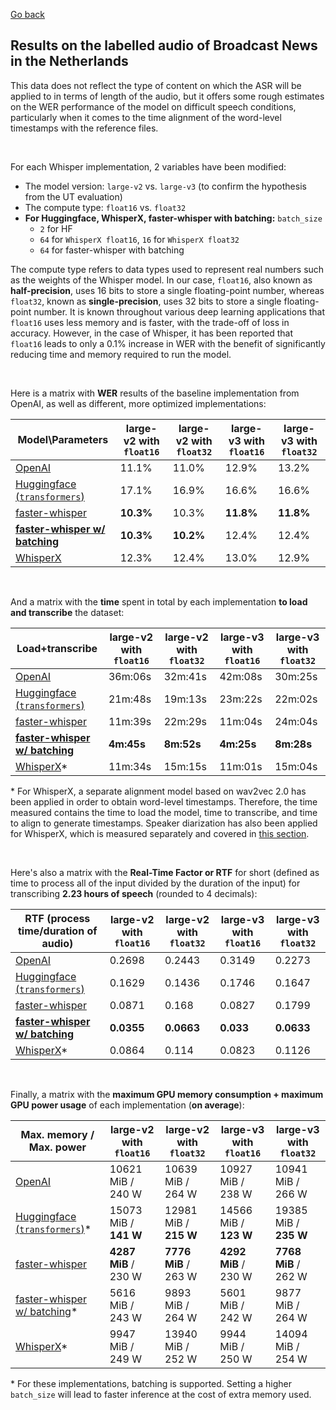[Go back](./intro_bn_nl.md)

<h2>Results on the labelled audio of Broadcast News in the Netherlands</h2>

This data does not reflect the type of content on which the ASR will be applied to in terms of length of the audio, but it offers some rough estimates on the WER performance of the model on difficult speech conditions, particularly when it comes to the time alignment of the word-level timestamps with the reference files.

<br>

For each Whisper implementation, 2 variables have been modified:
- The model version: `large-v2` vs. `large-v3` (to confirm the hypothesis from the UT evaluation)
- The compute type: `float16` vs. `float32`
- **For Huggingface, WhisperX, faster-whisper with batching:** `batch_size`
    - `2` for HF
    - `64` for `WhisperX float16`, `16` for `WhisperX float32`
    - `64` for faster-whisper with batching

The compute type refers to data types used to represent real numbers such as the weights of the Whisper model. In our case, `float16`, also known as **half-precision**, uses 16 bits to store a single floating-point number, whereas `float32`, known as **single-precision**, uses 32 bits to store a single floating-point number. It is known throughout various deep learning applications that `float16` uses less memory and is faster, with the trade-off of loss in accuracy. However, in the case of Whisper, it has been reported that `float16` leads to only a 0.1% increase in WER with the benefit of significantly reducing time and memory required to run the model.

<br>

Here is a matrix with **WER** results of the baseline implementation from OpenAI, as well as different, more optimized implementations:

|Model\Parameters|large-v2 with `float16`|large-v2 with `float32`|large-v3 with `float16`|large-v3 with `float32`|
|---|---|---|---|---|
|[OpenAI](https://github.com/openai/whisper)|11.1%|11.0%|12.9%|13.2%|
|[Huggingface (`transformers`)](https://huggingface.co/openai/whisper-large-v2#long-form-transcription)|17.1%|16.9%|16.6%|16.6%|
|[faster-whisper](https://github.com/SYSTRAN/faster-whisper/)|**10.3%**|10.3%|**11.8%**|**11.8%**|
|**[faster-whisper w/ batching](https://github.com/SYSTRAN/faster-whisper/pull/856)**|**10.3%**|**10.2%**|12.4%|12.4%|
|[WhisperX](https://github.com/m-bain/whisperX/)|12.3%|12.4%|13.0%|12.9%|

<br>

And a matrix with the **time** spent in total by each implementation **to load and transcribe** the dataset:

|Load+transcribe|large-v2 with `float16`|large-v2 with `float32`|large-v3 with `float16`|large-v3 with `float32`|
|---|---|---|---|---|
|[OpenAI](https://github.com/openai/whisper)|36m:06s|32m:41s|42m:08s|30m:25s|
|[Huggingface (`transformers`)](https://huggingface.co/openai/whisper-large-v2#long-form-transcription)|21m:48s|19m:13s|23m:22s|22m:02s|
|[faster-whisper](https://github.com/SYSTRAN/faster-whisper/)|11m:39s|22m:29s|11m:04s|24m:04s|
|**[faster-whisper w/ batching](https://github.com/SYSTRAN/faster-whisper/pull/856)**|**4m:45s**|**8m:52s**|**4m:25s**|**8m:28s**|
|[WhisperX](https://github.com/m-bain/whisperX/)\*|11m:34s|15m:15s|11m:01s|15m:04s|

\* For WhisperX, a separate alignment model based on wav2vec 2.0 has been applied in order to obtain word-level timestamps. Therefore, the time measured contains the time to load the model, time to transcribe, and time to align to generate timestamps. Speaker diarization has also been applied for WhisperX, which is measured separately and covered in [this section](./whisperx.md).

<br>

Here's also a matrix with the **Real-Time Factor or RTF** for short (defined as time to process all of the input divided by the duration of the input) for transcribing **2.23 hours of speech** (rounded to 4 decimals):

|RTF (process time/duration of audio)|large-v2 with `float16`|large-v2 with `float32`|large-v3 with `float16`|large-v3 with `float32`|
|---|---|---|---|---|
|[OpenAI](https://github.com/openai/whisper)|0.2698|0.2443|0.3149|0.2273|
|[Huggingface (`transformers`)](https://huggingface.co/openai/whisper-large-v2#long-form-transcription)|0.1629|0.1436|0.1746|0.1647|
|[faster-whisper](https://github.com/SYSTRAN/faster-whisper/)|0.0871|0.168|0.0827|0.1799|
|**[faster-whisper w/ batching](https://github.com/SYSTRAN/faster-whisper/pull/856)**|**0.0355**|**0.0663**|**0.033**|**0.0633**|
|[WhisperX](https://github.com/m-bain/whisperX/)\*|0.0864|0.114|0.0823|0.1126|

<br>

Finally, a matrix with the **maximum GPU memory consumption + maximum GPU power usage** of each implementation (**on average**):

|Max. memory / Max. power|large-v2 with `float16`|large-v2 with `float32`|large-v3 with `float16`|large-v3 with `float32`|
|---|---|---|---|---|
|[OpenAI](https://github.com/openai/whisper)|10621 MiB / 240 W|10639 MiB / 264 W|10927 MiB / 238 W|10941 MiB / 266 W|
|[Huggingface (`transformers`)](https://huggingface.co/openai/whisper-large-v2#long-form-transcription)*|15073 MiB / **141 W**|12981 MiB / **215 W**|14566 MiB / **123 W**|19385 MiB / **235 W**|
|[faster-whisper](https://github.com/SYSTRAN/faster-whisper/)|**4287 MiB** / 230 W|**7776 MiB** / 263 W|**4292 MiB** / 230 W|**7768 MiB** / 262 W|
|[faster-whisper w/ batching](https://github.com/SYSTRAN/faster-whisper/pull/856)*|5616 MiB / 243 W|9893 MiB / 264 W|5601 MiB / 242 W|9877 MiB / 264 W|
|[WhisperX](https://github.com/m-bain/whisperX/)*|9947 MiB / 249 W|13940 MiB / 252 W|9944 MiB / 250 W|14094 MiB / 254 W|

\* For these implementations, batching is supported. Setting a higher `batch_size` will lead to faster inference at the cost of extra memory used.

